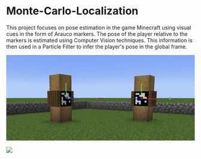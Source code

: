 # Monte-Carlo-Localization
This project focuses on pose estimation in the game Minecraft using visual cues in the form of Arauco markers. The pose of the player relative to the markers is estimated using Computer Vision techniques. This information is then used in a Particle Filter to infer the player's pose in the global frame.

![45degrees](env_example.png)

![](MCL2.gif)
